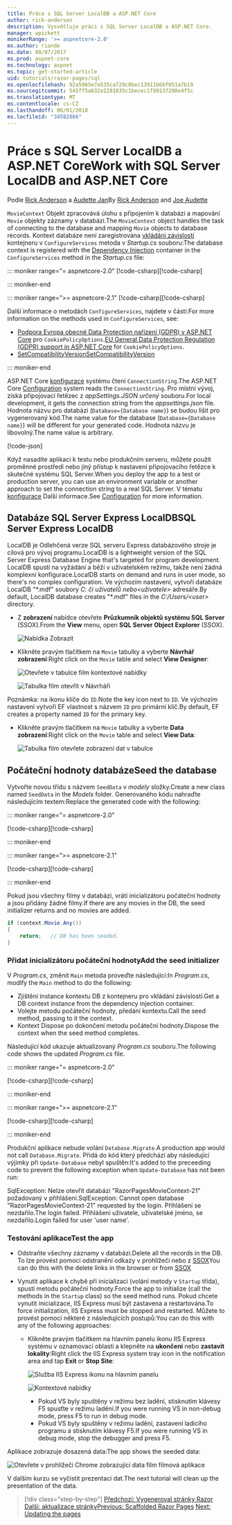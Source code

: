 ```yaml
---
title: Práce s SQL Server LocalDB a ASP.NET Core
author: rick-anderson
description: Vysvětluje práci s SQL Server LocalDB a ASP.NET Core.
manager: wpickett
monikerRange: '>= aspnetcore-2.0'
ms.author: riande
ms.date: 08/07/2017
ms.prod: aspnet-core
ms.technology: aspnet
ms.topic: get-started-article
uid: tutorials/razor-pages/sql
ms.openlocfilehash: 92a5965e7a535ca729c0bec13911b6bf051a7b19
ms.sourcegitcommit: 545ff5a632e2281035c1becec1f99137298e4f5c
ms.translationtype: MT
ms.contentlocale: cs-CZ
ms.lasthandoff: 06/01/2018
ms.locfileid: "34582866"
---
```

# <a name="work-with-sql-server-localdb-and-aspnet-core"></a><span data-ttu-id="4410f-103">Práce s SQL Server LocalDB a ASP.NET Core</span><span class="sxs-lookup"><span data-stu-id="4410f-103">Work with SQL Server LocalDB and ASP.NET Core</span></span>

<span data-ttu-id="4410f-104">Podle [Rick Anderson](https://twitter.com/RickAndMSFT) a [Audette Jan](https://twitter.com/joeaudette)</span><span class="sxs-lookup"><span data-stu-id="4410f-104">By [Rick Anderson](https://twitter.com/RickAndMSFT) and [Joe Audette](https://twitter.com/joeaudette)</span></span> 

<span data-ttu-id="4410f-105">`MovieContext` Objekt zpracovává úlohu s připojením k databázi a mapování `Movie` objekty záznamy v databázi.</span><span class="sxs-lookup"><span data-stu-id="4410f-105">The `MovieContext` object handles the task of connecting to the database and mapping `Movie` objects to database records.</span></span> <span data-ttu-id="4410f-106">Kontext databáze není zaregistrována [vkládání závislostí](xref:fundamentals/dependency-injection) kontejneru v `ConfigureServices` metoda v *Startup.cs* souboru:</span><span class="sxs-lookup"><span data-stu-id="4410f-106">The database context is registered with the [Dependency Injection](xref:fundamentals/dependency-injection) container in the `ConfigureServices` method in the *Startup.cs* file:</span></span>

::: moniker range="= aspnetcore-2.0"
<span data-ttu-id="4410f-107">[!code-csharp[](razor-pages-start/sample/RazorPagesMovie/Startup.cs?name=snippet_ConfigureServices&highlight=7-8)]</span><span class="sxs-lookup"><span data-stu-id="4410f-107">[!code-csharp[](razor-pages-start/sample/RazorPagesMovie/Startup.cs?name=snippet_ConfigureServices&highlight=7-8)]</span></span>

::: moniker-end

::: moniker range=">= aspnetcore-2.1"
<span data-ttu-id="4410f-108">[!code-csharp[](razor-pages-start/sample/RazorPagesMovie21/Startup.cs?name=snippet_ConfigureServices&highlight=12-13)]</span><span class="sxs-lookup"><span data-stu-id="4410f-108">[!code-csharp[](razor-pages-start/sample/RazorPagesMovie21/Startup.cs?name=snippet_ConfigureServices&highlight=12-13)]</span></span>

<span data-ttu-id="4410f-109">Další informace o metodách `ConfigureServices`, najdete v části:</span><span class="sxs-lookup"><span data-stu-id="4410f-109">For more information on the methods used in `ConfigureServices`, see:</span></span>

* <span data-ttu-id="4410f-110">[Podpora Evropa obecné Data Protection nařízení (GDPR) v ASP.NET Core](xref:security/gdpr) pro `CookiePolicyOptions`.</span><span class="sxs-lookup"><span data-stu-id="4410f-110">[EU General Data Protection Regulation (GDPR) support in ASP.NET Core](xref:security/gdpr) for `CookiePolicyOptions`.</span></span>
* [<span data-ttu-id="4410f-111">SetCompatibilityVersion</span><span class="sxs-lookup"><span data-stu-id="4410f-111">SetCompatibilityVersion</span></span>](xref:fundamentals/startup#setcompatibilityversion-for-aspnet-core-mvc)

::: moniker-end

<span data-ttu-id="4410f-112">ASP.NET Core [konfigurace](xref:fundamentals/configuration/index) systému čtení `ConnectionString`.</span><span class="sxs-lookup"><span data-stu-id="4410f-112">The ASP.NET Core [Configuration](xref:fundamentals/configuration/index) system reads the `ConnectionString`.</span></span> <span data-ttu-id="4410f-113">Pro místní vývoj, získá připojovací řetězec z *appSettings.JSON určený* souboru.</span><span class="sxs-lookup"><span data-stu-id="4410f-113">For local development, it gets the connection string from the *appsettings.json* file.</span></span> <span data-ttu-id="4410f-114">Hodnota názvu pro databázi (`Database={Database name}`) se budou lišit pro vygenerovaný kód.</span><span class="sxs-lookup"><span data-stu-id="4410f-114">The name value for the database (`Database={Database name}`) will be different for your generated code.</span></span> <span data-ttu-id="4410f-115">Hodnota názvu je libovolný.</span><span class="sxs-lookup"><span data-stu-id="4410f-115">The name value is arbitrary.</span></span>

[!code-json[](razor-pages-start/sample/RazorPagesMovie/appsettings.json?highlight=2&range=8-10)]

<span data-ttu-id="4410f-116">Když nasadíte aplikaci k testu nebo produkčním serveru, můžete použít proměnné prostředí nebo jiný přístup k nastavení připojovacího řetězce k skutečné systému SQL Server.</span><span class="sxs-lookup"><span data-stu-id="4410f-116">When you deploy the app to a test or production server, you can use an environment variable or another approach to set the connection string to a real SQL Server.</span></span> <span data-ttu-id="4410f-117">V tématu [konfigurace](xref:fundamentals/configuration/index) Další informace.</span><span class="sxs-lookup"><span data-stu-id="4410f-117">See [Configuration](xref:fundamentals/configuration/index) for more information.</span></span>

## <a name="sql-server-express-localdb"></a><span data-ttu-id="4410f-118">Databáze SQL Server Express LocalDB</span><span class="sxs-lookup"><span data-stu-id="4410f-118">SQL Server Express LocalDB</span></span>

<span data-ttu-id="4410f-119">LocalDB je Odlehčená verze SQL serveru Express databázového stroje je cílová pro vývoj programu.</span><span class="sxs-lookup"><span data-stu-id="4410f-119">LocalDB is a lightweight version of the SQL Server Express Database Engine that's targeted for program development.</span></span> <span data-ttu-id="4410f-120">LocalDB spustí na vyžádání a běží v uživatelském režimu, takže není žádná komplexní konfigurace.</span><span class="sxs-lookup"><span data-stu-id="4410f-120">LocalDB starts on demand and runs in user mode, so there's no complex configuration.</span></span> <span data-ttu-id="4410f-121">Ve výchozím nastavení, vytvoří databáze LocalDB "\*.mdf" soubory *C: či uživatelů nebo\<uživatele\>*  adresáře.</span><span class="sxs-lookup"><span data-stu-id="4410f-121">By default, LocalDB database creates "\*.mdf" files in the *C:/Users/\<user\>* directory.</span></span>

<a name="ssox"></a>
* <span data-ttu-id="4410f-122">Z **zobrazení** nabídce otevřete **Průzkumník objektů systému SQL Server** (SSOX).</span><span class="sxs-lookup"><span data-stu-id="4410f-122">From the **View** menu, open **SQL Server Object Explorer** (SSOX).</span></span>

  ![Nabídka Zobrazit](sql/_static/ssox.png)

* <span data-ttu-id="4410f-124">Klikněte pravým tlačítkem na `Movie` tabulky a vyberte **Návrhář zobrazení**:</span><span class="sxs-lookup"><span data-stu-id="4410f-124">Right click on the `Movie` table and select **View Designer**:</span></span>

  ![Otevřete v tabulce film kontextové nabídky](sql/_static/design.png)

  ![Tabulka film otevřít v Návrháři](sql/_static/dv.png)

<span data-ttu-id="4410f-127">Poznámka: na ikonu klíče do `ID`.</span><span class="sxs-lookup"><span data-stu-id="4410f-127">Note the key icon next to `ID`.</span></span> <span data-ttu-id="4410f-128">Ve výchozím nastavení vytvoří EF vlastnost s názvem `ID` pro primární klíč.</span><span class="sxs-lookup"><span data-stu-id="4410f-128">By default, EF creates a property named `ID` for the primary key.</span></span>

* <span data-ttu-id="4410f-129">Klikněte pravým tlačítkem na `Movie` tabulky a vyberte **Data zobrazení**:</span><span class="sxs-lookup"><span data-stu-id="4410f-129">Right click on the `Movie` table and select **View Data**:</span></span>

  ![Tabulka film otevřete zobrazení dat v tabulce](sql/_static/vd22.png)

## <a name="seed-the-database"></a><span data-ttu-id="4410f-131">Počáteční hodnoty databáze</span><span class="sxs-lookup"><span data-stu-id="4410f-131">Seed the database</span></span>

<span data-ttu-id="4410f-132">Vytvořte novou třídu s názvem `SeedData` v *modely* složky.</span><span class="sxs-lookup"><span data-stu-id="4410f-132">Create a new class named `SeedData` in the *Models* folder.</span></span> <span data-ttu-id="4410f-133">Generovaného kódu nahraďte následujícím textem:</span><span class="sxs-lookup"><span data-stu-id="4410f-133">Replace the generated code with the following:</span></span>

::: moniker range="= aspnetcore-2.0"

<span data-ttu-id="4410f-134">[!code-csharp[](razor-pages-start/sample/RazorPagesMovie/Models/SeedData.cs?name=snippet_1)]</span><span class="sxs-lookup"><span data-stu-id="4410f-134">[!code-csharp[](razor-pages-start/sample/RazorPagesMovie/Models/SeedData.cs?name=snippet_1)]</span></span>

::: moniker-end

::: moniker range=">= aspnetcore-2.1"

<span data-ttu-id="4410f-135">[!code-csharp[](razor-pages-start/sample/RazorPagesMovie21/Models/SeedData.cs?name=snippet_1)]</span><span class="sxs-lookup"><span data-stu-id="4410f-135">[!code-csharp[](razor-pages-start/sample/RazorPagesMovie21/Models/SeedData.cs?name=snippet_1)]</span></span>

::: moniker-end

<span data-ttu-id="4410f-136">Pokud jsou všechny filmy v databázi, vrátí inicializátoru počáteční hodnoty a jsou přidány žádné filmy.</span><span class="sxs-lookup"><span data-stu-id="4410f-136">If there are any movies in the DB, the seed initializer returns and no movies are added.</span></span>

```csharp
if (context.Movie.Any())
{
    return;   // DB has been seeded.
}
```
<a name="si"></a>
### <a name="add-the-seed-initializer"></a><span data-ttu-id="4410f-137">Přidat inicializátoru počáteční hodnoty</span><span class="sxs-lookup"><span data-stu-id="4410f-137">Add the seed initializer</span></span>

<span data-ttu-id="4410f-138">V *Program.cs*, změnit `Main` metoda proveďte následující:</span><span class="sxs-lookup"><span data-stu-id="4410f-138">In *Program.cs*, modify the `Main` method to do the following:</span></span>

* <span data-ttu-id="4410f-139">Zjištění instance kontextu DB z kontejneru pro vkládání závislostí.</span><span class="sxs-lookup"><span data-stu-id="4410f-139">Get a DB context instance from the dependency injection container.</span></span>
* <span data-ttu-id="4410f-140">Volejte metodu počáteční hodnoty, předání kontextu.</span><span class="sxs-lookup"><span data-stu-id="4410f-140">Call the seed method, passing to it the context.</span></span>
* <span data-ttu-id="4410f-141">Kontext Dispose po dokončení metodu počáteční hodnoty.</span><span class="sxs-lookup"><span data-stu-id="4410f-141">Dispose the context when the seed method completes.</span></span>

<span data-ttu-id="4410f-142">Následující kód ukazuje aktualizovaný *Program.cs* souboru.</span><span class="sxs-lookup"><span data-stu-id="4410f-142">The following code shows the updated *Program.cs* file.</span></span>

::: moniker range="= aspnetcore-2.0"

<span data-ttu-id="4410f-143">[!code-csharp[](razor-pages-start/sample/RazorPagesMovie/Program.cs)]</span><span class="sxs-lookup"><span data-stu-id="4410f-143">[!code-csharp[](razor-pages-start/sample/RazorPagesMovie/Program.cs)]</span></span>

::: moniker-end

::: moniker range=">= aspnetcore-2.1"

<span data-ttu-id="4410f-144">[!code-csharp[](razor-pages-start/sample/RazorPagesMovie21/Program.cs)]</span><span class="sxs-lookup"><span data-stu-id="4410f-144">[!code-csharp[](razor-pages-start/sample/RazorPagesMovie21/Program.cs)]</span></span>

::: moniker-end

<span data-ttu-id="4410f-145">Produkční aplikace nebude volání `Database.Migrate`.</span><span class="sxs-lookup"><span data-stu-id="4410f-145">A production app would not call `Database.Migrate`.</span></span> <span data-ttu-id="4410f-146">Přidá do kód který předchází aby následující výjimky při `Update-Database` nebyl spuštěn:</span><span class="sxs-lookup"><span data-stu-id="4410f-146">It's added to the preceeding code to prevent the following exception when `Update-Database` has not been run:</span></span>

<span data-ttu-id="4410f-147">SqlException: Nelze otevřít databázi "RazorPagesMovieContext-21" požadovaný v přihlášení.</span><span class="sxs-lookup"><span data-stu-id="4410f-147">SqlException: Cannot open database "RazorPagesMovieContext-21" requested by the login.</span></span> <span data-ttu-id="4410f-148">Přihlášení se nezdařilo.</span><span class="sxs-lookup"><span data-stu-id="4410f-148">The login failed.</span></span>
<span data-ttu-id="4410f-149">Přihlášení uživatele, uživatelské jméno, se nezdařilo.</span><span class="sxs-lookup"><span data-stu-id="4410f-149">Login failed for user 'user name'.</span></span>

### <a name="test-the-app"></a><span data-ttu-id="4410f-150">Testování aplikace</span><span class="sxs-lookup"><span data-stu-id="4410f-150">Test the app</span></span>

* <span data-ttu-id="4410f-151">Odstraňte všechny záznamy v databázi.</span><span class="sxs-lookup"><span data-stu-id="4410f-151">Delete all the records in the DB.</span></span> <span data-ttu-id="4410f-152">To lze provést pomocí odstranění odkazy v prohlížeči nebo z [SSOX](xref:tutorials/razor-pages/new-field#ssox)</span><span class="sxs-lookup"><span data-stu-id="4410f-152">You can do this with the delete links in the browser or from [SSOX](xref:tutorials/razor-pages/new-field#ssox)</span></span>
* <span data-ttu-id="4410f-153">Vynutit aplikace k chybě při inicializaci (volání metody v `Startup` třída), spustí metodu počáteční hodnoty.</span><span class="sxs-lookup"><span data-stu-id="4410f-153">Force the app to initialize (call the methods in the `Startup` class) so the seed method runs.</span></span> <span data-ttu-id="4410f-154">Pokud chcete vynutit inicializace, IIS Express musí být zastavena a restartována.</span><span class="sxs-lookup"><span data-stu-id="4410f-154">To force initialization, IIS Express must be stopped and restarted.</span></span> <span data-ttu-id="4410f-155">Můžete to provést pomocí některé z následujících postupů:</span><span class="sxs-lookup"><span data-stu-id="4410f-155">You can do this with any of the following approaches:</span></span>

  * <span data-ttu-id="4410f-156">Klikněte pravým tlačítkem na hlavním panelu ikonu IIS Express systému v oznamovací oblasti a klepněte na **ukončení** nebo **zastavit lokality**:</span><span class="sxs-lookup"><span data-stu-id="4410f-156">Right click the IIS Express system tray icon in the notification area and tap **Exit** or **Stop Site**:</span></span>

    ![Služba IIS Express ikonu na hlavním panelu](../first-mvc-app/working-with-sql/_static/iisExIcon.png)

    ![Kontextové nabídky](sql/_static/stopIIS.png)

    * <span data-ttu-id="4410f-159">Pokud VS byly spuštěny v režimu bez ladění, stisknutím klávesy F5 spusťte v režimu ladění.</span><span class="sxs-lookup"><span data-stu-id="4410f-159">If you were running VS in non-debug mode, press F5 to run in debug mode.</span></span>
    * <span data-ttu-id="4410f-160">Pokud VS byly spuštěny v režimu ladění, zastavení ladicího programu a stisknutím klávesy F5.</span><span class="sxs-lookup"><span data-stu-id="4410f-160">If you were running VS in debug mode, stop the debugger and press F5.</span></span>
   
<span data-ttu-id="4410f-161">Aplikace zobrazuje dosazená data:</span><span class="sxs-lookup"><span data-stu-id="4410f-161">The app shows the seeded data:</span></span>

![Otevřete v prohlížeči Chrome zobrazující data film filmová aplikace](sql/_static/m55.png)

<span data-ttu-id="4410f-163">V dalším kurzu se vyčistit prezentaci dat.</span><span class="sxs-lookup"><span data-stu-id="4410f-163">The next tutorial will clean up the presentation of the data.</span></span>

> [!div class="step-by-step"]
> <span data-ttu-id="4410f-164">[Předchozí: Vygeneroval stránky Razor](xref:tutorials/razor-pages/page)
> [Další: aktualizace stránky](xref:tutorials/razor-pages/da1)</span><span class="sxs-lookup"><span data-stu-id="4410f-164">[Previous: Scaffolded Razor Pages](xref:tutorials/razor-pages/page)
[Next: Updating the pages](xref:tutorials/razor-pages/da1)</span></span>
